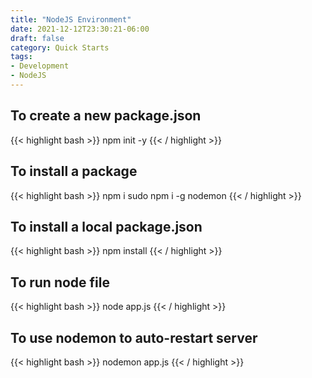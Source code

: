 ```yaml
---
title: "NodeJS Environment"
date: 2021-12-12T23:30:21-06:00
draft: false
category: Quick Starts
tags:
- Development
- NodeJS
---
```


## To create a new package.json
{{< highlight bash >}}
npm init -y
{{< / highlight >}}

## To install a package
{{< highlight bash >}}
npm i <package-name>
sudo npm i -g nodemon
{{< / highlight >}}

## To install a local package.json
{{< highlight bash >}}
npm install
{{< / highlight >}}

## To run node file
{{< highlight bash >}}
node app.js
{{< / highlight >}}

## To use nodemon to auto-restart server
{{< highlight bash >}}
nodemon app.js
{{< / highlight >}}
